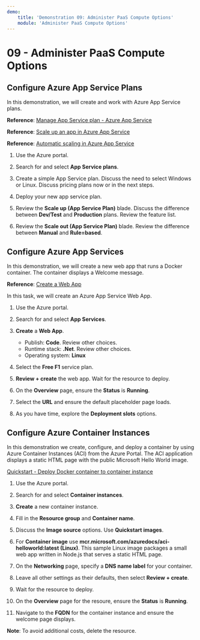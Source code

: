 ```yaml
---
demo:
    title: 'Demonstration 09: Administer PaaS Compute Options'
    module: 'Administer PaaS Compute Options'
---
```


# 09 - Administer PaaS Compute Options

## Configure Azure App Service Plans

In this demonstration, we will create and work with Azure App Service plans.

**Reference**: [Manage App Service plan - Azure App Service](https://docs.microsoft.com/azure/app-service/app-service-plan-manage)

**Reference**: [Scale up an app in Azure App Service](https://learn.microsoft.com/azure/app-service/manage-scale-up)

**Reference**: [Automatic scaling in Azure App Service](https://learn.microsoft.com/azure/app-service/manage-automatic-scaling?tabs=azure-portal)

1. Use the Azure portal. 

1. Search for and select **App Service plans**.

1. Create a simple App Service plan. Discuss the need to select Windows or Linux. Discuss pricing plans now or in the next steps. 

1. Deploy your new app service plan. 

1. Review the **Scale up (App Service Plan)** blade. Discuss the difference between **Dev/Test** and **Production** plans. Review the feature list. 

1. Review the **Scale out (App Service Plan)** blade. Review the difference between **Manual** and **Rule=based**. 

## Configure Azure App Services

In this demonstration, we will create a new web app that runs a Docker container. The container displays a Welcome message.

**Reference**: [Create a Web App](https://learn.microsoft.com/training/modules/host-a-web-app-with-azure-app-service/3-exercise-create-a-web-app-in-the-azure-portal?pivots=csharp)

In this task, we will create an Azure App Service Web App.

1. Use the Azure portal. 

1. Search for and select **App Services**.

1. **Create** a **Web App**.

    - Publish: **Code**. Review other choices.
    - Runtime stack: **.Net**. Review other choices.
    - Operating system: **Linux**

1. Select the **Free F1** service plan.

1. **Review + create** the web app. Wait for the resource to deploy.

1. On the **Overview** page, ensure the **Status** is **Running**.

1. Select the **URL** and ensure the default placeholder page loads.

1. As you have time, explore the **Deployment slots** options. 
## Configure Azure Container Instances

In this demonstration we create, configure, and deploy a container by using Azure Container Instances (ACI) from the Azure Portal. The ACI application displays a static HTML page with the public Microsoft Hello World image. 

[Quickstart - Deploy Docker container to container instance](https://learn.microsoft.com/en-us/azure/container-instances/container-instances-quickstart-portal)

1. Use the Azure portal.

1. Search for and select **Container instances**.

1. **Create** a new container instance. 

1. Fill in the **Resource group** and **Container name**. 

1. Discuss the **Image source** options. Use **Quickstart images**.

1. For **Container image** use **mcr.microsoft.com/azuredocs/aci-helloworld:latest (Linux)**. This sample Linux image packages a small web app written in Node.js that serves a static HTML page.

1. On the **Networking** page, specify a **DNS name label** for your container. 

1. Leave all other settings as their defaults, then select **Review + create**.

1. Wait for the resource to deploy.

1. On the **Overview** page for the resoure, ensure the **Status** is **Running**.

1. Navigate to the **FQDN** for the container instance and ensure the welcome page displays. 

**Note**: To avoid additional costs, delete the resource. 
